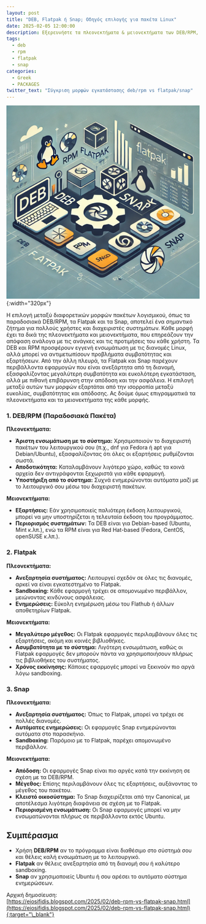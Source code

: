 ```yaml
---
layout: post
title: "DEB, Flatpak ή Snap; Οδηγός επιλογής για πακέτα Linux"
date: 2025-02-05 12:00:00
description: Εξερευνήστε τα πλεονεκτήματα & μειονεκτήματα των DEB/RPM, Flatpak & Snap πακέτων. Συμβατότητα, απόδοση & ευκολία εγκατάστασης σε Linux συστήματα.
tags:
  - deb
  - rpm
  - flatpak
  - snap
categories:
  - Greek
  - PACKAGES
twitter_text: "Σύγκριση μορφών εγκατάστασης deb/rpm vs flatpak/snap"
---
```


![deb/rpm vs flatpak/snap](/post_images/misc/deb-rpm-flatpak-snap.png "deb/rpm vs flatpak/snap"){:width="320px"}

Η επιλογή μεταξύ διαφορετικών μορφών πακέτων λογισμικού, όπως τα παραδοσιακά DEB/RPM, τα Flatpak και τα Snap, αποτελεί ένα σημαντικό ζήτημα για πολλούς χρήστες και διαχειριστές συστημάτων. Κάθε μορφή έχει τα δικά της πλεονεκτήματα και μειονεκτήματα, που επηρεάζουν την απόφαση ανάλογα με τις ανάγκες και τις προτιμήσεις του κάθε χρήστη. Τα DEB και RPM προσφέρουν εγγενή ενσωμάτωση με τις διανομές Linux, αλλά μπορεί να αντιμετωπίσουν προβλήματα συμβατότητας και εξαρτήσεων. Από την άλλη πλευρά, τα Flatpak και Snap παρέχουν περιβάλλοντα εφαρμογών που είναι ανεξάρτητα από τη διανομή, εξασφαλίζοντας μεγαλύτερη συμβατότητα και ευκολότερη εγκατάσταση, αλλά με πιθανή επιβάρυνση στην απόδοση και την ασφάλεια. Η επιλογή μεταξύ αυτών των μορφών εξαρτάται από την ισορροπία μεταξύ ευκολίας, συμβατότητας και απόδοσης. Ας δούμε όμως επιγραμματικά τα πλεονεκτήματα και τα μειονεκτήματα της κάθε μορφής.

### 1. DEB/RPM (Παραδοσιακά Πακέτα)

**Πλεονεκτήματα:**

- **Άριστη ενσωμάτωση με το σύστημα:** Χρησιμοποιούν το διαχειριστή πακέτων του λειτουργικού σου (π.χ., dnf για Fedora ή apt για Debian/Ubuntu), εξασφαλίζοντας ότι όλες οι εξαρτήσεις ρυθμίζονται σωστά.
- **Αποδοτικότητα:** Καταλαμβάνουν λιγότερο χώρο, καθώς τα κοινά αρχεία δεν αντιγράφονται ξεχωριστά για κάθε εφαρμογή.
- **Υποστήριξη από το σύστημα:** Συχνά ενημερώνονται αυτόματα μαζί με το λειτουργικό σου μέσω του διαχειριστή πακέτων.

**Μειονεκτήματα:**

- **Εξαρτήσεις:** Εάν χρησιμοποιείς παλιότερη έκδοση λειτουργικού, μπορεί να μην υποστηρίζεται η τελευταία έκδοση του προγράμματος.
- **Περιορισμός συστημάτων:** Τα DEB είναι για Debian-based (Ubuntu, Mint κ.λπ.), ενώ τα RPM είναι για Red Hat-based (Fedora, CentOS, openSUSE κ.λπ.).

### 2. Flatpak

**Πλεονεκτήματα:**

- **Ανεξαρτησία συστήματος:** Λειτουργεί σχεδόν σε όλες τις διανομές, αρκεί να είναι εγκατεστημένο το Flatpak.
- **Sandboxing:** Κάθε εφαρμογή τρέχει σε απομονωμένο περιβάλλον, μειώνοντας κινδύνους ασφάλειας.
- **Ενημερώσεις:** Εύκολη ενημέρωση μέσω του Flathub ή άλλων αποθετηρίων Flatpak.

**Μειονεκτήματα:**

- **Μεγαλύτερο μέγεθος:** Οι Flatpak εφαρμογές περιλαμβάνουν όλες τις εξαρτήσεις, ακόμη και κοινές βιβλιοθήκες.
- **Ασυμβατότητα με το σύστημα:** Λιγότερη ενσωμάτωση, καθώς οι Flatpak εφαρμογές δεν μπορούν πάντα να χρησιμοποιήσουν πλήρως τις βιβλιοθήκες του συστήματος.
- **Χρόνος εκκίνησης:** Κάποιες εφαρμογές μπορεί να ξεκινούν πιο αργά λόγω sandboxing.

### 3. Snap

**Πλεονεκτήματα:**

- **Ανεξαρτησία συστήματος:** Όπως το Flatpak, μπορεί να τρέχει σε πολλές διανομές.
- **Αυτόματες ενημερώσεις:** Οι εφαρμογές Snap ενημερώνονται αυτόματα στο παρασκήνιο.
- **Sandboxing:** Παρόμοιο με το Flatpak, παρέχει απομονωμένο περιβάλλον.

**Μειονεκτήματα:**

- **Απόδοση:** Οι εφαρμογές Snap είναι πιο αργές κατά την εκκίνηση σε σχέση με τα DEB/RPM.
- **Μέγεθος:** Επίσης περιλαμβάνουν όλες τις εξαρτήσεις, αυξάνοντας το μέγεθος του πακέτου.
- **Κλειστό οικοσύστημα:** Το Snap διαχειρίζεται από την Canonical, με αποτέλεσμα λιγότερη διαφάνεια σε σχέση με το Flatpak.
- **Περιορισμένη ενσωμάτωση:** Οι Snap εφαρμογές μπορεί να μην ενσωματώνονται πλήρως σε περιβάλλοντα εκτός Ubuntu.

## Συμπέρασμα

- Χρήση **DEB/RPM** αν το πρόγραμμα είναι διαθέσιμο στο σύστημά σου και θέλεις καλή ενσωμάτωση με το λειτουργικό.
- **Flatpak** αν θέλεις ανεξαρτησία από τη διανομή σου ή καλύτερο sandboxing.
- **Snap** αν χρησιμοποιείς Ubuntu ή σου αρέσει το αυτόματο σύστημα ενημερώσεων.

Αρχική δημοσίευση:  
[https://eiosifidis.blogspot.com/2025/02/deb-rpm-vs-flatpak-snap.html](https://eiosifidis.blogspot.com/2025/02/deb-rpm-vs-flatpak-snap.html){:target="\_blank"}
